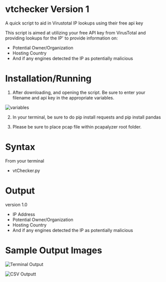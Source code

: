 # vtchecker Version 1
A quick script to aid in Virustotal IP lookups using their free api key

This script is aimed at utilizing your free API key from VirusTotal and providing lookups for the IP' to provide information on:

- Potential Owner/Organization
- Hosting Country
- And if any engines detected the IP as potentially malicious
  


# Installation/Running

1.  After downloading, and opening the script. Be sure to enter your filename and api key in the appropriate variables.

![variables]()

2. In your terminal, be sure to do pip install requests and pip install pandas

3. Please be sure to place pcap file within pcapalyzer root folder.



# Syntax

From your terminal

- vtChecker.py 


# Output

version 1.0
- IP Address
- Potential Owner/Organization
- Hosting Country
- And if any engines detected the IP as potentially malicious
  
  
# Sample Output Images

![Terminal Output ]()


![CSV Outputt ]()






  


